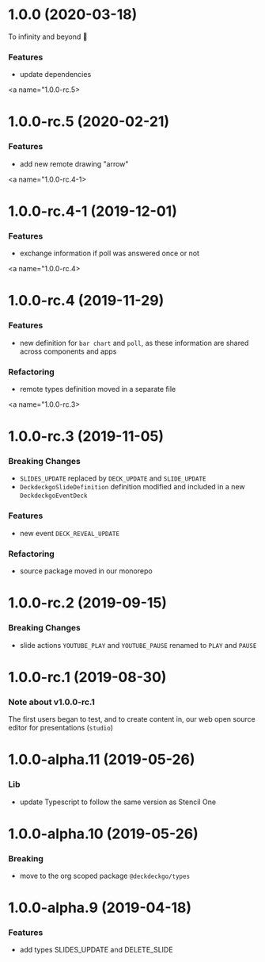 <a name="1.0.0"></a>

# 1.0.0 (2020-03-18)

To infinity and beyond 🚀

### Features

- update dependencies

<a name="1.0.0-rc.5></a>

# 1.0.0-rc.5 (2020-02-21)

### Features

- add new remote drawing "arrow"

<a name="1.0.0-rc.4-1></a>

# 1.0.0-rc.4-1 (2019-12-01)

### Features

- exchange information if poll was answered once or not

<a name="1.0.0-rc.4></a>

# 1.0.0-rc.4 (2019-11-29)

### Features

- new definition for `bar chart` and `poll`, as these information are shared across components and apps

### Refactoring

- remote types definition moved in a separate file

<a name="1.0.0-rc.3></a>

# 1.0.0-rc.3 (2019-11-05)

### Breaking Changes

- `SLIDES_UPDATE` replaced by `DECK_UPDATE` and `SLIDE_UPDATE`
- `DeckdeckgoSlideDefinition` definition modified and included in a new `DeckdeckgoEventDeck`

### Features

- new event `DECK_REVEAL_UPDATE`

### Refactoring

- source package moved in our monorepo

<a name="1.0.0-rc.2"></a>

# 1.0.0-rc.2 (2019-09-15)

### Breaking Changes

- slide actions `YOUTUBE_PLAY` and `YOUTUBE_PAUSE` renamed to `PLAY` and `PAUSE`

<a name="1.0.0-rc.1"></a>

# 1.0.0-rc.1 (2019-08-30)

### Note about v1.0.0-rc.1

The first users began to test, and to create content in, our web open source editor for presentations (`studio`)

<a name="1.0.0-alpha.11"></a>

# 1.0.0-alpha.11 (2019-05-26)

### Lib

- update Typescript to follow the same version as Stencil One

<a name="1.0.0-alpha.10"></a>

# 1.0.0-alpha.10 (2019-05-26)

### Breaking

- move to the org scoped package `@deckdeckgo/types`

<a name="1.0.0-alpha.9"></a>

# 1.0.0-alpha.9 (2019-04-18)

### Features

- add types SLIDES_UPDATE and DELETE_SLIDE
